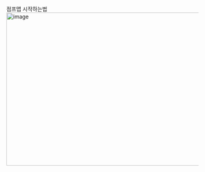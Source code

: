점프맵 시작하는법 
<img width="800" height="400" alt="image" src="https://github.com/user-attachments/assets/2ac0cbe3-eb81-4987-b490-345ab614a6a3" />
